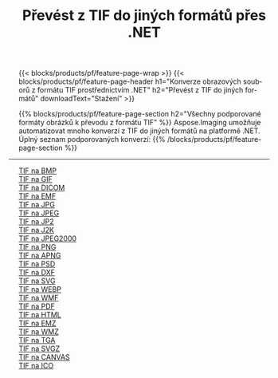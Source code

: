 ﻿---
title: Převést z TIF do jiných formátů přes .NET 
weight: 3920
url: /cs/net/conversion/from/tif 
lang: cs
langdirlevel: 2
locales: zh-hans,ja,it,ru,de,es,fr,nl,id,lt,pl,pt,vi,tr,ko,zh-hant,ar,hi,th,sv,cs,uk,he
description: Pomocí Aspose.Imaging můžete snadno převést z formátu TIF do jiných formátů
---

{{< blocks/products/pf/feature-page-wrap >}}
{{< blocks/products/pf/feature-page-header h1="Konverze obrazových souborů z formátu TIF prostřednictvím .NET" h2="Převést z TIF do jiných formátů" downloadText="Stažení" >}}


{{% blocks/products/pf/feature-page-section  h2="Všechny podporované formáty obrázků k převodu z formátu TIF" %}}
Aspose.Imaging umožňuje automatizovat mnoho konverzí z TIF do jiných formátů na platformě .NET.
<br/>
Úplný seznam podporovaných konverzí:
{{% /blocks/products/pf/feature-page-section %}}
<div class="container-fluid productfamilypage bg-gray">
    <div class="convertypes bg-gray agp-content section">
        <div class="container">
		<hr style="margin-left:-20px;"/>
		<div class="row other-converters">
		    <div class='col-md-2 other-converter remove-lp remove-rp'><a href="/imaging/cs/net/conversion/tif-to-bmp" >TIF na BMP</a></div><div class='col-md-2 other-converter remove-lp remove-rp'><a href="/imaging/cs/net/conversion/tif-to-gif" >TIF na GIF</a></div><div class='col-md-2 other-converter remove-lp remove-rp'><a href="/imaging/cs/net/conversion/tif-to-dicom" >TIF na DICOM</a></div><div class='col-md-2 other-converter remove-lp remove-rp'><a href="/imaging/cs/net/conversion/tif-to-emf" >TIF na EMF</a></div><div class='col-md-2 other-converter remove-lp remove-rp'><a href="/imaging/cs/net/conversion/tif-to-jpg" >TIF na JPG</a></div><div class='col-md-2 other-converter remove-lp remove-rp'><a href="/imaging/cs/net/conversion/tif-to-jpeg" >TIF na JPEG</a></div><div class='col-md-2 other-converter remove-lp remove-rp'><a href="/imaging/cs/net/conversion/tif-to-jp2" >TIF na JP2</a></div><div class='col-md-2 other-converter remove-lp remove-rp'><a href="/imaging/cs/net/conversion/tif-to-j2k" >TIF na J2K</a></div><div class='col-md-2 other-converter remove-lp remove-rp'><a href="/imaging/cs/net/conversion/tif-to-jpeg2000" >TIF na JPEG2000</a></div><div class='col-md-2 other-converter remove-lp remove-rp'><a href="/imaging/cs/net/conversion/tif-to-png" >TIF na PNG</a></div><div class='col-md-2 other-converter remove-lp remove-rp'><a href="/imaging/cs/net/conversion/tif-to-apng" >TIF na APNG</a></div><div class='col-md-2 other-converter remove-lp remove-rp'><a href="/imaging/cs/net/conversion/tif-to-psd" >TIF na PSD</a></div><div class='col-md-2 other-converter remove-lp remove-rp'><a href="/imaging/cs/net/conversion/tif-to-dxf" >TIF na DXF</a></div><div class='col-md-2 other-converter remove-lp remove-rp'><a href="/imaging/cs/net/conversion/tif-to-svg" >TIF na SVG</a></div><div class='col-md-2 other-converter remove-lp remove-rp'><a href="/imaging/cs/net/conversion/tif-to-webp" >TIF na WEBP</a></div><div class='col-md-2 other-converter remove-lp remove-rp'><a href="/imaging/cs/net/conversion/tif-to-wmf" >TIF na WMF</a></div><div class='col-md-2 other-converter remove-lp remove-rp'><a href="/imaging/cs/net/conversion/tif-to-pdf" >TIF na PDF</a></div><div class='col-md-2 other-converter remove-lp remove-rp'><a href="/imaging/cs/net/conversion/tif-to-html" >TIF na HTML</a></div><div class='col-md-2 other-converter remove-lp remove-rp'><a href="/imaging/cs/net/conversion/tif-to-emz" >TIF na EMZ</a></div><div class='col-md-2 other-converter remove-lp remove-rp'><a href="/imaging/cs/net/conversion/tif-to-wmz" >TIF na WMZ</a></div><div class='col-md-2 other-converter remove-lp remove-rp'><a href="/imaging/cs/net/conversion/tif-to-tga" >TIF na TGA</a></div><div class='col-md-2 other-converter remove-lp remove-rp'><a href="/imaging/cs/net/conversion/tif-to-svgz" >TIF na SVGZ</a></div><div class='col-md-2 other-converter remove-lp remove-rp'><a href="/imaging/cs/net/conversion/tif-to-canvas" >TIF na CANVAS</a></div><div class='col-md-2 other-converter remove-lp remove-rp'><a href="/imaging/cs/net/conversion/tif-to-ico" >TIF na ICO</a></div>
                </div>
        </div>
    </div>
</div>
<br/>

